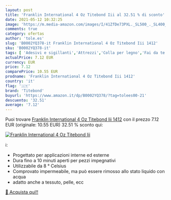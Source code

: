 ```yaml
---
layout: post
title: 'Franklin International 4 Oz Titebond Iii al 32.51 % di sconto'
date: 2021-05-12 10:32:25
image: 'https://m.media-amazon.com/images/I/41ZfDe73PXL._SL500_._SL400_.jpg'
comments: true
category: ofertas
author: 'tole.es'
slug: 'B0002YQ378-it Franklin International 4 Oz Titebond Iii 1412'
sku: 'B0002YQ378-it'
tags: [ 'Adesivi e sigillanti','Attrezzi','Colla per legno','Fai da te','titebond', ]
actualPrice: 7.12 EUR
currency: EUR
price: 7.12
comparePrice: 10.55 EUR
prodname: 'Franklin International 4 Oz Titebond Iii 1412'
country: 'it'
flag: '🇮🇹'
brand: 'Titebond'
buyurl: 'https://www.amazon.it/dp/B0002YQ378/?tag=tolees00-21'
descuento: '32.51'
average: '7.12'
---
```


Puoi trovare [Franklin International 4 Oz Titebond Iii 1412](https://www.amazon.it/dp/B0002YQ378/?tag=tolees00-21) con il prezzo 7.12 EUR (originale: 10.55 EUR) 32.51 % sconto qui:

[![Franklin International 4 Oz Titebond Iii](https://m.media-amazon.com/images/I/41ZfDe73PXL._SL500_._SL400_.jpg)](https://www.amazon.it/dp/B0002YQ378/?tag=tolees00-21)

ℹ️:

- Progettato per applicazioni interne ed esterne
- Dura fino a 10 minuti aperti per pezzi impegnativi
- Utilizzabile da 8 ° Celsius
- Comprovato impermeabile, ma può essere rimosso allo stato liquido con acqua
- adatto anche a tessuto, pelle, ecc

[🛒 Acquista qui!!](https://www.amazon.it/dp/B0002YQ378/?tag=tolees00-21)
